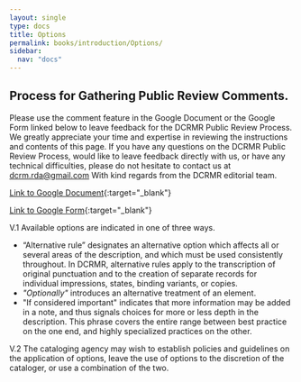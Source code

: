 ```yaml
---
layout: single
type: docs
title: Options
permalink: books/introduction/Options/
sidebar:
  nav: "docs"
---
```


## Process for Gathering Public Review Comments.
Please use the comment feature in the Google Document or the Google Form linked below to leave feedback for the DCRMR Public Review Process.  We greatly appreciate your time and expertise in reviewing the instructions and contents of this page.  If you have any questions on the DCRMR Public Review Process, would like to leave feedback directly with us, or have any technical difficulties, please do not hesitate to contact us at dcrm.rda@gmail.com  With kind regards from the DCRMR editorial team.

[Link to Google Document](https://docs.google.com/document/d/1ReY2K3Y9XOKy26a7rRwp6bQnBlA17fGMokWnjoy8zsE/edit){:target="_blank"}

[Link to Google Form](https://docs.google.com/forms/d/e/1FAIpQLSdNtJkbY1mngdTcvCoB7zZcpaIuuKHvlbyiidP-QunDy14VcQ/viewform){:target="_blank"}

<a name="V.1">V.1</a> Available options are indicated in one of three ways. 

* “Alternative rule” designates an alternative option which affects all or several areas of the description, and which must be used consistently throughout. In DCRMR, alternative rules apply to the transcription of original punctuation and to the creation of separate records for  individual impressions, states, binding variants, or copies. 
* *"Optionally"* introduces an alternative treatment of an element. 
* "If considered important" indicates that more information may be added in a note, and thus signals choices for more or less depth in the description. This phrase covers the entire range between best practice on the one end, and highly specialized practices on the other. 

<a name="V.2">V.2</a> The cataloging agency may wish to establish policies and guidelines on the application of options, leave the use of options to the discretion of the cataloger, or use a combination of the two.